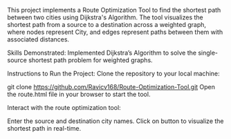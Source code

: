 This project implements a Route Optimization Tool to find the shortest path between two cities using Dijkstra's Algorithm. The tool visualizes the shortest path from a source to a destination across a weighted graph, where nodes represent City, and edges represent paths between them with associated distances.

Skills Demonstrated:
Implemented Dijkstra’s Algorithm to solve the single-source shortest path problem for weighted graphs.

Instructions to Run the Project:
Clone the repository to your local machine:

git clone https://github.com/Ravicv168/Route-Optimization-Tool.git
Open the route.html file in your browser to start the tool.

Interact with the route optimization tool:

Enter the source and destination city names.
Click on button to visualize the shortest path in real-time.

